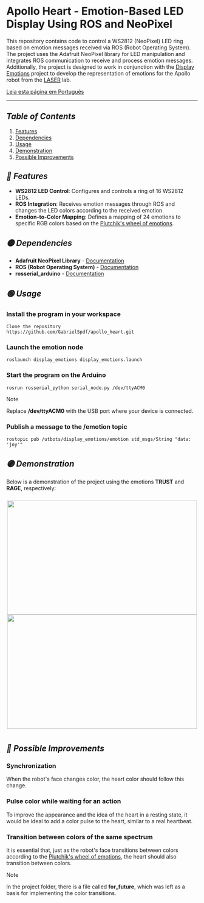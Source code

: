 # Apollo Heart - Emotion-Based LED Display Using ROS and NeoPixel

This repository contains code to control a WS2812 (NeoPixel) LED ring based on emotion messages received via ROS (Robot Operating System). The project uses the Adafruit NeoPixel library for LED manipulation and integrates ROS communication to receive and process emotion messages. Additionally, the project is designed to work in conjunction with the [Display Emotions](https://github.com/UtBotsAtHome-UTFPR/display_emotions) project to develop the representation of emotions for the Apollo robot from the [LASER](https://laser.dainf.ct.utfpr.edu.br/doku.php) lab.

[Leia esta página em Português](https://github.com/GabrielSpdf/Apollo-Heart/blob/main/README.md)

---

## *Table of Contents*

1. [Features](#-features)
2. [Dependencies](#-dependencies)
3. [Usage](#-usage)
4. [Demonstration](#-demonstration)
5. [Possible Improvements](#-possible-improvements)


## *🔵 Features*
- **WS2812 LED Control**: Configures and controls a ring of 16 WS2812 LEDs.
- **ROS Integration**: Receives emotion messages through ROS and changes the LED colors according to the received emotion.
- **Emotion-to-Color Mapping**: Defines a mapping of 24 emotions to specific RGB colors based on the [Plutchik's wheel of emotions](https://www.6seconds.org/2022/03/13/plutchik-wheel-emotions/).

## *🟡 Dependencies*
- **Adafruit NeoPixel Library** - [Documentation](https://github.com/adafruit/Adafruit_NeoPixel)
- **ROS (Robot Operating System)** - [Documentation](https://www.ros.org/)
- **rosserial_arduino** - [Documentation](http://wiki.ros.org/rosserial_arduino)

## *🟢 Usage*

### Install the program in your workspace

```
Clone the repository
https://github.com/GabrielSpdf/apollo_heart.git
```

### Launch the emotion node
```
roslaunch display_emotions display_emotions.launch
```

### Start the program on the Arduino 
```
rosrun rosserial_python serial_node.py /dev/ttyACM0
```
> [!NOTE]
> Replace **/dev/ttyACM0** with the USB port where your device is connected.

### Publish a message to the /emotion topic
```
rostopic pub /utbots/display_emotions/emotion std_msgs/String "data: 'joy'"
```

## *🟣 Demonstration*

Below is a demonstration of the project using the emotions **TRUST** and **RAGE**, respectively:

<div style="display: flex; flex-direction: row; justify-content: center;">
  <div style="margin: 10px; text-align: center;">
    <img src="assets/video1.gif" alt="" width="500" height="300"/>
    <img src="assets/video0.gif" alt="" width="500" height="300"/>
  </div>
</div>

## *🔴 Possible Improvements*
### Synchronization
When the robot's face changes color, the heart color should follow this change.

### Pulse color while waiting for an action
To improve the appearance and the idea of the heart in a resting state, it would be ideal to add a color pulse to the heart, similar to a real heartbeat.

### Transition between colors of the same spectrum
It is essential that, just as the robot's face transitions between colors according to the [Plutchik's wheel of emotions](https://www.6seconds.org/2022/03/13/plutchik-wheel-emotions/), the heart should also transition between colors.

> [!NOTE]
> In the project folder, there is a file called **for_future**, which was left as a basis for implementing the color transitions.
